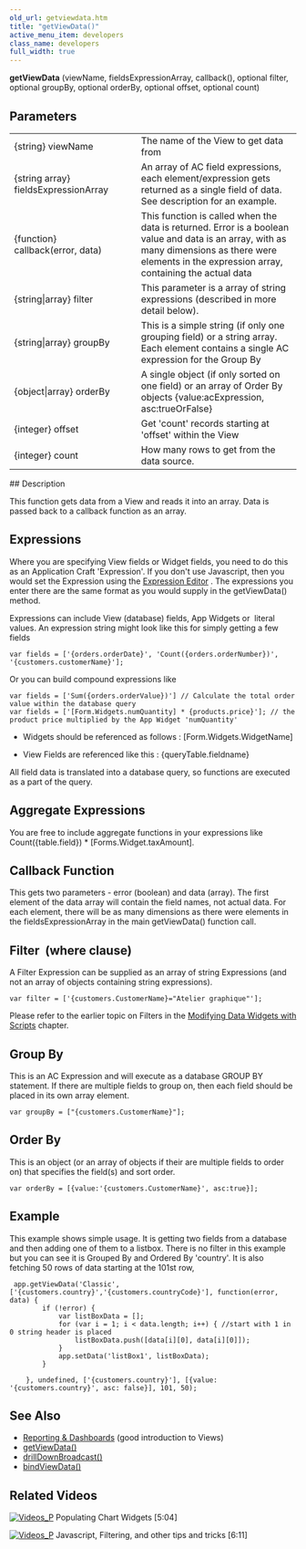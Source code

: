 ```yaml
---
old_url: getviewdata.htm
title: "getViewData()"
active_menu_item: developers
class_name: developers
full_width: true
---
```



**getViewData** (viewName, fieldsExpressionArray, callback(), optional filter, optional groupBy, optional orderBy, optional offset, optional count)

## Parameters

<table>
<tr>
<td width="257">
{string} viewName

</td>
<td width="15">
</td>
<td width="608">
The name of the View to get data from

</td>
</tr>
<tr>
<td width="257">
{string array} fieldsExpressionArray

</td>
<td width="15">
</td>
<td width="608">
An array of AC field expressions, each element/expression gets returned as a single field of data. See description for an example.

</td>
</tr>
<tr>
<td width="257">
{function} callback(error, data)

</td>
<td width="15">
</td>
<td width="608">
This function is called when the data is returned. Error is a boolean value and data is an array, with as many dimensions as there were elements in the expression array, containing the actual data

</td>
</tr>
<tr>
<td width="257">
{string|array} filter

</td>
<td width="15">
</td>
<td width="608">
This parameter is a array of string expressions (described in more detail below).

</td>
</tr>
<tr>
<td width="257">
{string|array} groupBy

</td>
<td width="15">
</td>
<td width="608">
This is a simple string (if only one grouping field) or a string array. Each element contains a single AC expression for the Group By

</td>
</tr>
<tr>
<td width="257">
{object|array} orderBy

</td>
<td width="15">
</td>
<td width="608">
A single object (if only sorted on one field) or an array of Order By objects {value:acExpression, asc:trueOrFalse}

</td>
</tr>
<tr>
<td width="257">
{integer} offset

</td>
<td width="15">
</td>
<td width="608">
Get 'count' records starting at 'offset' within the View

</td>
</tr>
<tr>
<td width="257">
{integer} count

</td>
<td width="15">
</td>
<td width="608">
How many rows to get from the data source.

</td>
</tr>
</table>
## Description

This function gets data from a View and reads it into an array. Data is passed back to a callback function as an array.

## Expressions

Where you are specifying View fields or Widget fields, you need to do this as an Application Craft 'Expression'. If you don't use Javascript, then you would set the Expression using the [Expression Editor](/developers/documentation/product-guide/advanced-features/data-integration-reporting-dashboards/data-section-properties/the-expression-editor) . The expressions you enter there are the same format as you would supply in the getViewData() method.

Expressions can include View (database) fields, App Widgets or  literal values. An expression string might look like this for simply getting a few fields

    var fields = ['{orders.orderDate}', 'Count({orders.orderNumber})', '{customers.customerName}'];

Or you can build compound expressions like

    var fields = ['Sum({orders.orderValue})'] // Calculate the total order value within the database query
    var fields = ['[Form.Widgets.numQuantity] * {products.price}']; // the product price multiplied by the App Widget 'numQuantity'
   



 - Widgets should be referenced as follows : [Form.Widgets.WidgetName]

 - View Fields are referenced like this : {queryTable.fieldname}

All field data is translated into a database query, so functions are executed as a part of the query.

## Aggregate Expressions

You are free to include aggregate functions in your expressions like Count({table.field}) \* [Forms.Widget.taxAmount].

## Callback Function

This gets two parameters - error (boolean) and data (array). The first element of the data array will contain the field names, not actual data. For each element, there will be as many dimensions as there were elements in the fieldsExpressionArray in the main getViewData() function call.

## Filter  (where clause)

A Filter Expression can be supplied as an array of string Expressions (and not an array of objects containing string expressions).

    var filter = ['{customers.CustomerName}="Atelier graphique"'];

Please refer to the earlier topic on Filters in the [Modifying Data Widgets with Scripts](/developers/documentation/scripting-apis/client-api/data-view-functions/modifying-data-widgets-with-scripts/) chapter.

## Group By

This is an AC Expression and will execute as a database GROUP BY statement. If there are multiple fields to group on, then each field should be placed in its own array element.

    var groupBy = ["{customers.CustomerName}"];

## Order By

This is an object (or an array of objects if their are multiple fields to order on) that specifies the field(s) and sort order.

    var orderBy = [{value:'{customers.CustomerName}', asc:true}];

## Example

This example shows simple usage. It is getting two fields from a database and then adding one of them to a listbox. There is no filter in this example but you can see it is Grouped By and Ordered By 'country'. It is also fetching 50 rows of data starting at the 101st row,

     app.getViewData('Classic', ['{customers.country}','{customers.countryCode}'], function(error, data) {
            if (!error) {
                var listBoxData = [];
                for (var i = 1; i < data.length; i++) { //start with 1 in 0 string header is placed
                    listBoxData.push([data[i][0], data[i][0]]); 
                }
                app.setData('listBox1', listBoxData);
            }
        
        }, undefined, ['{customers.country}'], [{value: '{customers.country}', asc: false}], 101, 50);
   


## See Also

 - [Reporting & Dashboards](/developers/documentation/product-guide/advanced-features/data-integration-reporting-dashboards/) (good introduction to Views)
 - [getViewData()](/developers/documentation/scripting-apis/client-api/data-view-functions/getviewdata)
 - [drillDownBroadcast()](/developers/documentation/scripting-apis/client-api/data-view-functions/drilldownbroadcast)
 - [bindViewData()](/developers/documentation/scripting-apis/client-api/data-view-functions/setviewcallback)

## Related Videos

[![Videos\_P](/img/docs/videos_p.png)](http://www.youtube.com/v/4FXN_AsiiMs?autoplay=1&hd=1&fs=1&showsearch=0&rel=0&) Populating Chart Widgets [5:04]

[![Videos\_P](/img/docs/videos_p.png)](http://www.youtube.com/v/rKbMmF7kcXs?autoplay=1&hd=1&fs=1&showsearch=0&rel=0&) Javascript, Filtering, and other tips and tricks [6:11]
